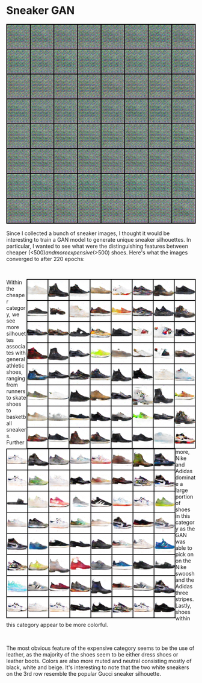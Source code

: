 # Sneaker GAN
<p align="center">
  <img width="530" height="530" src="cheap_sneaker.gif">
</p>

Since I collected a bunch of sneaker images, I thought it would be interesting to train a GAN model to generate unique sneaker silhouettes. In particular, I wanted to see what were the distinguishing features between cheaper (<$500) and more expensive (>$500) shoes. Here's what the images converged to after 220 epochs:
<p>&nbsp;</p>
<img align="right" width="450" height="450" src="fake_samples_epoch_220_expensive.png"> <img align="left" width="450" height="450" src="fake_samples_epoch_220_cheap.png">
Within the cheaper category, we see more silhouettes associates with general athletic shoes, ranging from runners to skate shoes to basketball sneakers. Furthermore, Nike and Adidas dominate a large portion of shoes in this category as the GAN was able to pick on on the Nike swoosh and the Adidas three stripes. Lastly, shoes within this category appear to be more colorful.
<p>&nbsp;</p>
The most obvious feature of the expensive category seems to be the use of leather, as the majority of the shoes seem to be either dress shoes or leather boots. Colors are also more muted and neutral consisting mostly of black, white and beige. It's interesting to note that the two white sneakers on the 3rd row resemble the popular Gucci sneaker silhouette.
